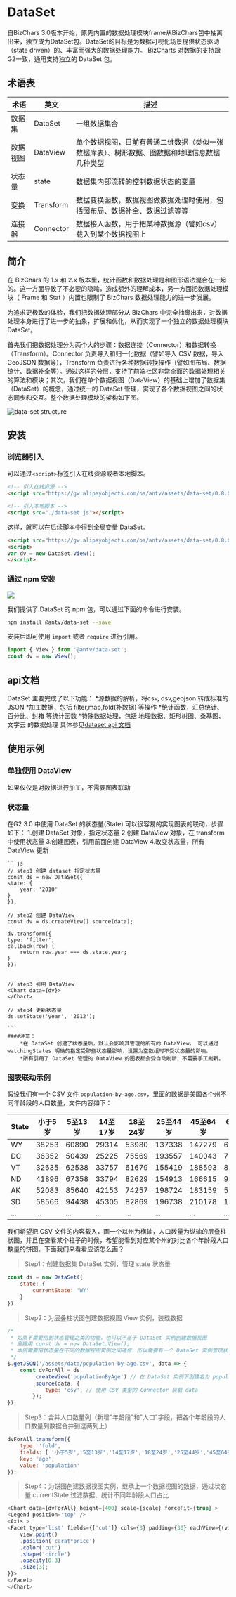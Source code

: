 
# DataSet

自BizChars 3.0版本开始，原先内置的数据处理模块frame从BizChars包中抽离出来，独立成为DataSet包。DataSet的目标是为数据可视化场景提供状态驱动（state driven）的、丰富而强大的数据处理能力。
BizCharts 对数据的支持跟G2一致，通用支持独立的 DataSet 包。

## 术语表

| 术语 | 英文 | 描述 |
| -------- | -------- | -------- |
| 数据集 | DataSet | 一组数据集合 |
| 数据视图 | DataView | 单个数据视图，目前有普通二维数据（类似一张数据库表）、树形数据、图数据和地理信息数据几种类型 |
| 状态量 | state | 数据集内部流转的控制数据状态的变量 |
| 变换 | Transform | 数据变换函数，数据视图做数据处理时使用，包括图布局、数据补全、数据过滤等等 |
| 连接器 | Connector | 数据接入函数，用于把某种数据源（譬如csv）载入到某个数据视图上 |

## 简介

在 BizChars 的 1.x 和 2.x 版本里，统计函数和数据处理是和图形语法混合在一起的。这一方面导致了不必要的隐喻，造成额外的理解成本，另一方面把数据处理模块（ Frame 和 Stat ）内置也限制了 BizChars 数据处理能力的进一步发展。

为追求更极致的体验，我们把数据处理部分从 BizChars 中完全抽离出来，对数据处理本身进行了进一步的抽象，扩展和优化，从而实现了一个独立的数据处理模块 DataSet。

首先我们把数据处理分为两个大的步骤：数据连接（Connector）和数据转换（Transform）。Connector 负责导入和归一化数据（譬如导入 CSV 数据，导入 GeoJSON 数据等），Transform 负责进行各种数据转换操作（譬如图布局、数据统计、数据补全等）。通过这样的分层，支持了前端社区非常全面的数据处理相关的算法和模块；其次，我们在单个数据视图（DataView）的基础上增加了数据集（DataSet）的概念，通过统一的 DataSet 管理，实现了各个数据视图之间的状态同步和交互。整个数据处理模块的架构如下图。

![data-set structure](https://img.alicdn.com/tfs/TB1pjlYcf6H8KJjy0FjXXaXepXa-1186-655.png)

## 安装

### 浏览器引入

可以通过`<script>`标签引入在线资源或者本地脚本。

```html
<!-- 引入在线资源 -->
<script src="https://gw.alipayobjects.com/os/antv/assets/data-set/0.8.0/data-set.min.js"></script>
```

```html
<!-- 引入本地脚本 -->
<script src="./data-set.js"></script>
```

这样，就可以在后续脚本中得到全局变量 DataSet。

```html
<script src="https://gw.alipayobjects.com/os/antv/assets/data-set/0.8.0/data-set.min.js"></script>
<script>
var dv = new DataSet.View();
</script>
```

### 通过 npm 安装

<a href="https://www.npmjs.com/package/@antv/data-set" target="_blank"><img src="https://img.shields.io/npm/v/@antv/data-set.svg?style=flat-square"></a>

我们提供了 DataSet 的 npm 包，可以通过下面的命令进行安装。

```bash
npm install @antv/data-set --save
```

安装后即可使用 `import` 或者 `require` 进行引用。

```js
import { View } from '@antv/data-set';
const dv = new View();
```

## api文档
DataSet 主要完成了以下功能：
 *源数据的解析，将csv, dsv,geojson 转成标准的JSON
 *加工数据，包括 filter,map,fold(补数据) 等操作
 *统计函数，汇总统计、百分比、封箱 等统计函数
 *特殊数据处理，包括 地理数据、矩形树图、桑基图、文字云 的数据处理
具体参见[dataset api 文档](../api/dataset.md)

## 使用示例

### 单独使用 DataView
如果仅仅是对数据进行加工，不需要图表联动

### 状态量
在G2 3.0 中使用 DataSet 的状态量(State) 可以很容易的实现图表的联动，步骤如下：
    1.创建 DataSet 对象，指定状态量
    2.创建 DataView 对象，在 transform 中使用状态量
    3.创建图表，引用前面创建 DataView
    4.改变状态量，所有 DataView 更新

    ```js
    // step1 创建 dataset 指定状态量
    const ds = new DataSet({
    state: {
        year: '2010'
    }
    });

    // step2 创建 DataView
    const dv = ds.createView().source(data);

    dv.transform({
    type: 'filter',
    callback(row) {
        return row.year === ds.state.year;
    }
    });


    // step3 引用 DataView
    <Chart data={dv}>
    </Chart>

    // step4 更新状态量
    ds.setState('year', '2012');

    ```
    ####注意：
        *在 DataSet 创建了状态量后，默认会影响其管理的所有的 DataView， 可以通过 watchingStates 明确的指定受那些状态量影响，设置为空数组时不受状态量的影响。
        *所有引用了 DataSet 管理的 DataView 的图表都会受自动刷新，不需要手工刷新。

### 图表联动示例

假设我们有一个 CSV 文件 `population-by-age.csv`，里面的数据是美国各个州不同年龄段的人口数量，文件内容如下：

| State	| 小于5岁 | 5至13岁 | 14至17岁 | 18至24岁 | 25至44岁 | 45至64岁 | 65岁及以上 |
| ----	| ---- | ---- | ---- | ---- | ---- | ---- | ---- |
| WY | 38253 | 60890 | 29314 | 53980 | 137338 | 147279 | 65614  |
| DC | 36352 | 50439 | 25225 | 75569 | 193557 | 140043 | 70648  |
| VT | 32635 | 62538 | 33757 | 61679 | 155419 | 188593 | 86649  |
| ND | 41896 | 67358 | 33794 | 82629 | 154913 | 166615 | 94276  |
| AK | 52083 | 85640 | 42153 | 74257 | 198724 | 183159 | 50277  |
| SD | 58566 | 94438 | 45305 | 82869 | 196738 | 210178 | 116100 |
| ...	| ... | ... | ... | ... | ... | ... | ... |

我们希望把 CSV 文件的内容载入，画一个以州为横轴，人口数量为纵轴的层叠柱状图，并且在查看某个柱子的时候，希望能看到对应某个州的对比各个年龄段人口数量的饼图。下面我们来看看应该怎么画？

> Step1：创建数据集 DataSet 实例，管理 state 状态量

```js
const ds = new DataSet({
    state: {
        currentState: 'WY'
    }
});
```

> Step2：为层叠柱状图创建数据视图 View 实例，装载数据

```js
/*
 * 如果不需要用到状态管理之类的功能，也可以不基于 DataSet 实例创建数据视图
 * 直接用 const dv = new DataSet.View();
 * 本例需要用状态量在不同的数据视图实例之间通信，所以需要有一个 DataSet 实例管理状态量
 */
$.getJSON('/assets/data/population-by-age.csv', data => {
    const dvForAll = ds
        .createView('populationByAge') // 在 DataSet 实例下创建名为 populationByAge 的数据视图
        .source(data, {
            type: 'csv', // 使用 CSV 类型的 Connector 装载 data
        });
});
```

> Step3：合并人口数量列（新增"年龄段"和"人口"字段，把各个年龄段的人口数量列数据合并到这两列上）

```js
dvForAll.transform({
    type: 'fold',
    fields: [ '小于5岁','5至13岁','14至17岁','18至24岁','25至44岁','45至64岁','65岁及以上' ],
    key: 'age',
    value: 'population'
});
```

> Step4：为饼图创建数据视图实例，继承上一个数据视图的数据，通过状态量 currentState 过滤数据、统计不同年龄段人口占比

```js
<Chart data={dvForAll} height={400} scale={scale} forceFit={true} >
<Legend position='top' />
<Axis >
<Facet type='list' fields={['cut']} cols={3} padding={30} eachView={(view, facet)=>{
    view.point()
    .position('carat*price')
    .color('cut')
    .shape('circle')
    .opacity(0.3)
    .size(3); 
}}>
</Facet>
</Chart>
```


